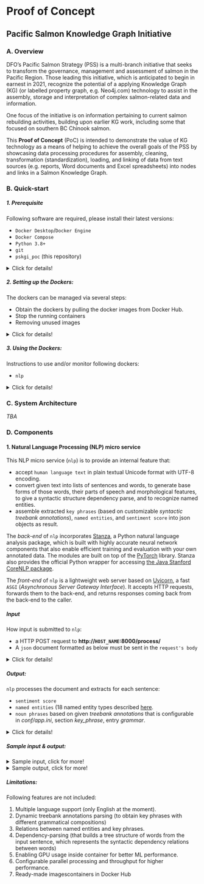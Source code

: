 # Proof of Concept
## Pacific Salmon Knowledge Graph Initiative

### A. Overview
DFO’s Pacific Salmon Strategy (PSS) is a multi-branch initiative that seeks to transform the governance, management and assessment of salmon in the Pacific Region. Those leading this initiative, which is anticipated to begin in earnest in 2021, recognize the potential of a applying Knowledge Graph (KG) (or labelled property graph, e.g. Neo4j.com) technology to assist in the assembly, storage and interpretation of complex salmon-related data and information.

One focus of the initiative is on information pertaining to current salmon rebuilding activities, building upon earlier KG work, including some that focused on southern BC Chinook salmon.

This **Proof of Concept** (PoC) is intended to demonstrate the value of KG technology as a means of helping to achieve the overall goals of the PSS by showcasing data processing procedures for assembly, cleaning, transformation (standardization), loading, and linking of data from text sources (e.g. reports, Word documents and Excel spreadsheets) into nodes and links in a Salmon Knowledge Graph.

### B. Quick-start

##### 1. Prerequisite

Following software are required, please install their latest versions:
- `Docker Desktop`/`Docker Engine`
- `Docker Compose`
- `Python 3.8+`
- `git`
- `pskgi_poc` (this repository)

<details><summary>Click for details!</summary>

###### Step 1 - Install `Docker Desktop`/`Docker Engine`
For macOS or Windows install [Docker Desktop](https://docs.docker.com/desktop/).

For people who know what WSL is: Installing `Windows Subsystem for Linux 2`, a.k.a `WSL2` is highly recommended before installing Docker Desktop.

For Linux, install [Docker Engine](https://docs.docker.com/engine/).

**Important**: it is recommended that at least 6GB memory and 10GB disk space allowed for Docker Desktop. Check the `Preferences`, and then `Resources` menu-item of the `Docker` top menu icon to adjust them.

###### Step 2 - Install `Docker Compose`
For all system, install [Docker Compose](https://docs.docker.com/compose/).

###### Step 3 - Install `git`
Make sure that you have `git` install on your system.

- For Windows: Download [Git for Windows](https://git-scm.com/download/win) and install it.

- For macOS: install [homebrew](https://brew.sh), and then in Terminal:

      brew install git

- For Debian-based Linux:

      sudo apt update
      sudo apt upgrade
      sudo apt install git


- For RPM-based Linux:

      sudo yum upgrade
      sudo yum install git

*For Ubuntu: in case permission error is encountered at the first run of docker-compose, try to create the docker user group and add yourself to it*

    sudo groupadd docker
    sudo usermod -aG docker ${USER}

###### Step 4 - Install `Python`
Follow instructions this [guide](https://installpython3.com/).

###### Step 5 - Install `pskgi_poc` (this repository):
Check out the [repo](https://github.com/nghia71/pskgi_poc) by opening a Terminal or Command Prompt on your system, go to a directory where you want to place this repository, and type:

    git clone https://github.com/nghia71/pskgi_poc.git
    cd pskgi_poc

</details>

##### 2. Setting up the Dockers:
The dockers can be managed via several steps:
- Obtain the dockers by pulling the docker images from Docker Hub.
- Stop the running containers
- Removing unused images

<details><summary>Click for details!</summary>

Make sure that all requirements in `1. Prerequisite` are satisfied.
It it **important** to note that all `docker` and `docker-compose` command must be execute inside the `pskgi_poc` repo directory, where the `docker-compose.yml` is present.

###### a. Obtain the dockers by pulling the built docker images from Docker Hub, create the containers, and run them

    docker-compose pull
    docker-compose up --no-build

*Note: it will takes sometimes to download about 2GB image.*

Add a `-d` option if you want them run in the background

    docker-compose up -d --no-build

***[Optional]: Build the docker images, create the containers, and run them***

Rebuild the image:

    docker-compose up --build

*Note: it will takes sometimes to download `PyTorch` (700MB), and neural English language models for `stanza`.*

Add a `-d` option if you want them run in the background

    docker-compose up -d --build

Later invocations:

    docker-compose up


###### b. Stop the running containers

If they are running on the console (i.e. without `-d` option). Press `Ctrl+C` to gracefully shutdow.

You can also stop it from the other Terminal (in `pskgi_poc` directory):

    docker-compose down

###### c. Removing unused images

    docker image prune

*Note: it is worth to run because it can remove over 3.5GB temporary data produced during the build of the docker image*

</details>

##### 3. Using the Dockers:

Instructions to use and/or monitor following dockers:
- `nlp`

<details><summary>Click for details!</summary>

##### a. `nlp`:

Assume that you are in `pskgi_poc` directory, check if it's running:

    cd test

**For macOS, Linux**

    ./check_nlp.sh

**For Windows**

Assume that you are in `pskgi_poc` directory, check if it's running:

    check_nlp.bat

If the script prints `"OK"`, the service is ready, then test it with proper input. You should see `json` output on the console.

**For macOS, Linux**

    ./test_nlp.sh http://127.0.0.1:8000/process/ nlp_input.txt

**For Windows**

    test_nlp.bat http://127.0.0.1:8000/process/ nlp_input.txt


*Note 1: the `nlp` docker is accessible from anywhere if the host's IP and port 8000 is reachable.*

*Note 2: see the Input and Output sections of the Natural Language Processing (NLP) micro service for more details*

</details>

### C. System Architecture

*TBA*

### D. Components

#### 1. Natural Language Processing (NLP) micro service

This NLP micro service (`nlp`) is to provide an internal feature that:
- accept `human language text` in plain textual Unicode format with UTF-8 encoding.
- convert given text into lists of sentences and words, to generate base forms of those words, their parts of speech and morphological features, to give a syntactic structure dependency parse, and to recognize named entities.
- assemble extracted `key phrases` (based on customizable *syntactic treebank annotations*), `named entities`, and `sentiment score` into json objects as result.

The *back-end* of `nlp` incorporates [Stanza](https://stanfordnlp.github.io/stanza/), a Python natural language analysis package, which is built with highly accurate neural network components that also enable efficient training and evaluation with your own annotated data. The modules are built on top of the [PyTorch](https://pytorch.org) library. Stanza also provides the official Python wrapper for accessing [the Java Stanford CoreNLP package](https://stanfordnlp.github.io/CoreNLP/).

The *front-end* of `nlp` is a lightweight web server based on [Uvicorn](https://www.uvicorn.org), a fast `ASGI` (*Asynchronous Server Gateway Interface*). It accepts HTTP requests, forwards them to the back-end, and returns responses coming back from the back-end to the caller.

##### Input
How input is submitted to `nlp`:
- a HTTP POST request to **http://`HOST_NAME`:8000/process/**
- A `json` document formatted as below must be sent in the `request's body`

<details><summary>Click for details!</summary>


      ####################
      # Define the document model that the webapp receives from submission:
      # It is a json format:
      # {
      #   "u": the uid of the document, the webapp retains and returns it
      #   "c": the textual content of the document.
      # }

</details>

##### Output:
`nlp` processes the document and extracts for each sentence:
- `sentiment score`
- `named entities` (18 named entity types
described [here](https://stanfordnlp.github.io/stanza/available_models.html).
- `noun phrases` based on given *treebank annotations* that is configurable
in *conf/app.ini*, section *key_phrase*, entry *grammar*.

<details><summary>Click for details!</summary>

  Output is a `json` document in following format:

      {
          'u': the uid of the document
          'p': the processed content, see PostProcessor for more information
      }

  Processed document is represented by a list of sentences, each is a dictionary:

      {
          'ot': the original text of the sentence,
          'sm': the sentiment score (0, 1, 2), as a string,
          'et': list of extracted entities (see below),
          'kp': list of extracted key phrases, for format see below
      }

  Extracted entities of a document is a list of dictionaries:

      {
          't': the entity type, one of the 18 named entity types, e.g. PERSON
          'c': the textual content, for example `First Nations`
          'l': list of lemmatized forms of the entity's words
      }

  Extracted key phrases of a sentence is a list of dictionaries:

    {
        'c': the textual content, e.g. `restoration stock assessment activities`
        'l': lemmatized forms, e.g ['restoration', 'stock', 'assessment', 'activity']
    }

    *Note: a key phrase is collected from a sentence by using treebank-specific grammar on the `xpos` property of each word in a sentence:*

      JJ? ((VB[G|N|D]|NN[P]?[S]?) (HYPH|IN|POS)*)* NN[P]?[S]?

</details>

##### Sample input & output:

<details>
  <summary>Sample input, click for more!</summary>

  Sample input from [PSF](https://www.psf.ca/news-media/238056-granted-16-south-vancouver-island-salmon-community-projects-pacific-salmon), this can be located at `test/nlp_input.txt`

      {
          "u":"123",
          "c":"The Pacific Salmon Foundation (PSF) announces grants for 16 projects in the South Vancouver Island region, totalling $238,056 through the PSF Community Salmon Program (CSP). The total value of the projects, which includes community fundraising, contributions and volunteer time, is $1,488,711 and is focused on the rehabilitation of key Pacific salmon habitats and stock enhancement in the South Vancouver Island area."
      }
</details>

<details>
  <summary>Sample output, click for more!</summary>

  Sample output from processing of the above input.

    {
       "p" : {
          "et" : [
             {
                "c" : "The Pacific Salmon Foundation (PSF)",
                "l" : [
                   "the",
                   "pacific",
                   "salmon",
                   "foundation",
                   "(",
                   "psf",
                   ")"
                ],
                "t" : "ORG"
             },
             {
                "c" : "16",
                "l" : [
                   "16"
                ],
                "t" : "CARDINAL"
             },
             {
                "c" : "South Vancouver Island",
                "l" : [
                   "south",
                   "vancouver",
                   "island"
                ],
                "t" : "LOC"
             },
             {
                "c" : "238,056",
                "l" : [
                   "238,056"
                ],
                "t" : "MONEY"
             },
             {
                "c" : "the PSF Community Salmon Program",
                "l" : [
                   "the",
                   "psf",
                   "community",
                   "salmon",
                   "program"
                ],
                "t" : "ORG"
             },
             {
                "c" : "CSP",
                "l" : [
                   "csp"
                ],
                "t" : "ORG"
             },
             {
                "c" : "1,488,711",
                "l" : [
                   "1,488,711"
                ],
                "t" : "MONEY"
             },
             {
                "c" : "Pacific",
                "l" : [
                   "pacific"
                ],
                "t" : "LOC"
             },
             {
                "c" : "South Vancouver Island",
                "l" : [
                   "south",
                   "vancouver",
                   "island"
                ],
                "t" : "LOC"
             }
          ],
          "st" : [
             {
                "kp" : [
                   {
                      "c" : "Pacific Salmon Foundation",
                      "l" : [
                         "pacific",
                         "salmon",
                         "foundation"
                      ]
                   },
                   {
                      "c" : "PSF",
                      "l" : [
                         "psf"
                      ]
                   },
                   {
                      "c" : "grants",
                      "l" : [
                         "grant"
                      ]
                   },
                   {
                      "c" : "projects",
                      "l" : [
                         "project"
                      ]
                   },
                   {
                      "c" : "South Vancouver Island region",
                      "l" : [
                         "south",
                         "vancouver",
                         "island",
                         "region"
                      ]
                   },
                   {
                      "c" : "PSF Community Salmon Program",
                      "l" : [
                         "psf",
                         "community",
                         "salmon",
                         "program"
                      ]
                   },
                   {
                      "c" : "CSP",
                      "l" : [
                         "csp"
                      ]
                   }
                ],
                "ot" : "The Pacific Salmon Foundation (PSF) announces grants for 16 projects in the South Vancouver Island region, totalling $238,056 through the PSF Community Salmon Program (CSP).",
                "sm" : 1
             },
             {
                "kp" : [
                   {
                      "c" : "total value",
                      "l" : [
                         "total",
                         "value"
                      ]
                   },
                   {
                      "c" : "projects",
                      "l" : [
                         "project"
                      ]
                   },
                   {
                      "c" : "community fundraising",
                      "l" : [
                         "community",
                         "fundraising"
                      ]
                   },
                   {
                      "c" : "contributions",
                      "l" : [
                         "contribution"
                      ]
                   },
                   {
                      "c" : "volunteer time",
                      "l" : [
                         "volunteer",
                         "time"
                      ]
                   },
                   {
                      "c" : "rehabilitation",
                      "l" : [
                         "rehabilitation"
                      ]
                   },
                   {
                      "c" : "key Pacific salmon habitats",
                      "l" : [
                         "key",
                         "pacific",
                         "salmon",
                         "habitat"
                      ]
                   },
                   {
                      "c" : "stock enhancement",
                      "l" : [
                         "stock",
                         "enhancement"
                      ]
                   },
                   {
                      "c" : "South Vancouver Island area",
                      "l" : [
                         "south",
                         "vancouver",
                         "island",
                         "area"
                      ]
                   }
                ],
                "ot" : "The total value of the projects, which includes community fundraising, contributions and volunteer time, is $1,488,711 and is focused on the rehabilitation of key Pacific salmon habitats and stock enhancement in the South Vancouver Island area.",
                "sm" : 2
             }
          ]
       },
       "u" : "123"
    }
</details>

##### Limitations:
Following features are not included:
1. Multiple language support (only English at the moment).
2. Dynamic treebank annotations parsing (to obtain key phrases with different grammatical compositions)
3. Relations between named entities and key phrases.
4. Dependency-parsing (that builds a tree structure of words from the input sentence, which represents the syntactic dependency relations between words)
5. Enabling GPU usage inside container for better ML performance.
6. Configurable parallel processing and throughput for higher performance.
7. Ready-made imagescontainers in Docker Hub
